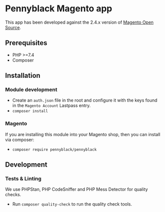 # Pennyblack Magento app

This app has been developed against the 2.4.x version of [Magento Open Source](https://github.com/magento/magento2).

## Prerequisites

* PHP >=7.4
* Composer

## Installation

### Module development

* Create an `auth.json` file in the root and configure it with the keys found in the `Magento Account` Lastpass entry.
* `composer install`

### Magento

If you are installing this module into your Magento shop, then you can install via composer:

* `composer require pennyblack/pennyblack`

## Development

### Tests & Linting

We use PHPStan, PHP CodeSniffer and PHP Mess Detector for quality checks.

* Run `composer quality-check` to run the quality check tools.
